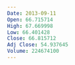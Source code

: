```yaml
---
Date: 2013-09-11
Open: 66.715714
High: 67.669998
Low: 66.401428
Close: 66.815712
Adj Close: 54.937645
Volume: 224674100
---
```

